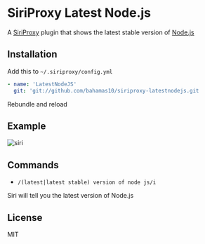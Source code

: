 SiriProxy Latest Node.js
========================

A [SiriProxy](https://github.com/plamoni/SiriProxy) plugin
that shows the latest stable version of [Node.js](http://nodejs.org)

Installation
------------

Add this to `~/.siriproxy/config.yml`

``` yml
- name: 'LatestNodeJS'
  git: 'git://github.com/bahamas10/siriproxy-latestnodejs.git
```

Rebundle and reload

Example
-------

![siri](http://www.daveeddy.com/static/media/github/siri-node.jpg)

Commands
--------

- `/(latest|latest stable) version of node js/i`

Siri will tell you the latest version of Node.js

License
-------

MIT
